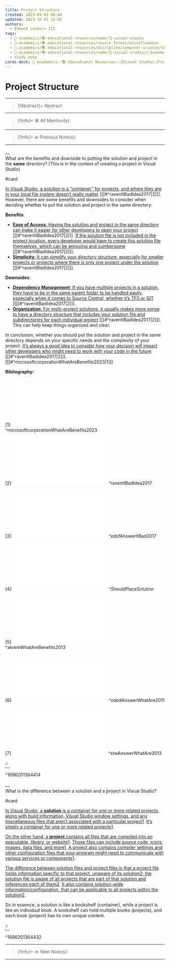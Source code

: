 ```yaml
---
title: Project Structure
created: 2023-09-03 08:46
updated: 2023-10-01 16:02
authors:
  - Edmund Leibert III
tags:
  - 🔴-academics/📚-educational-resources/name/🗒️-visual-studio
  - 🔴-academics/📚-educational-resources/source-format/miscellaneous
  - 🔴-academics/📚-educational-resources/discipline/computer-science/technology/visual-studio
  - 🔴-academics/📚-educational-resources/name/🗒️-visual-studio/🔖-bookmark/project-structure
  - study-note
cards-deck: 🔴 Academics::📚 Educational Resources::🗒️Visual Studio::Project Structure
---
```


# Project Structure

---

> [!Abstract]+ Abstract
> 

---

 > [!Info]+ 🕸️ All Mention(s): 
 > 

---

 > [!Info]+ 🔙️ Previous Note(s): 
 > 
 
---

﹇<br>
What are the benefits and downside to putting the _solution_ and _project_ in the **same** directory? (This is in the context of creating a project in Visual Studio)

#card 

[In Visual Studio, a solution is a “container” for projects, and where they are in your local file system doesn’t really matter](https://stackoverflow.com/questions/42568331/is-it-a-bad-idea-for-my-solution-and-project-to-be-stored-in-separate-locations) \[[[#^ravenItBadIdea2017|2]]\]. However, there are some benefits and downsides to consider when deciding whether to put the solution and project in the same directory:

**Benefits**:

- [**Ease of Access**: Having the solution and project in the same directory can make it easier for other developers to open your project](https://stackoverflow.com/questions/42568331/is-it-a-bad-idea-for-my-solution-and-project-to-be-stored-in-separate-locations) \[[[#^ravenItBadIdea2017|2]]\]. [If the solution file is not included in the project location, every developer would have to create this solution file themselves, which can be annoying and cumbersome](https://stackoverflow.com/questions/42568331/is-it-a-bad-idea-for-my-solution-and-project-to-be-stored-in-separate-locations) \[[[#^ravenItBadIdea2017|2]]\].
- [**Simplicity**: It can simplify your directory structure, especially for smaller projects or projects where there is only one project under the solution](https://tipsfolder.com/i-place-solution-project-same-directory-fb048ce4c1a3edfd94c510e62a15c409/) \[[[#^ravenItBadIdea2017|2]]\].

**Downsides**:

- [**Dependency Management**: If you have multiple projects in a solution, they have to be in the same parent folder to be handled easily, especially when it comes to Source Control, whether it’s TFS or GIT](https://stackoverflow.com/questions/42568331/is-it-a-bad-idea-for-my-solution-and-project-to-be-stored-in-separate-locations) [\[[[#^ravenItBadIdea2017|2]]\].
- [**Organization**: For multi-project solutions, it usually makes more sense to have a directory structure that includes your solution file and subdirectories for each individual project](https://tipsfolder.com/i-place-solution-project-same-directory-fb048ce4c1a3edfd94c510e62a15c409/) \[[[#^ravenItBadIdea2017|2]]\]. This can help keep things organized and clear.

In conclusion, whether you should put the solution and project in the same directory depends on your specific needs and the complexity of your project. [It’s always a good idea to consider how your decision will impact other developers who might need to work with your code in the future](https://stackoverflow.com/questions/42568331/is-it-a-bad-idea-for-my-solution-and-project-to-be-stored-in-separate-locations) \[[[#^ravenItBadIdea2017|2]]\]. \[[[#^microsoftcorporationWhatAreBenefits2023|1]]\]

**Bibliography:**

[1]
![microsoftcorporationWhatAreBenefits2023](zotero/microsoftcorporationWhatAreBenefits2023.md) ^microsoftcorporationWhatAreBenefits2023

[2]
![ravenItBadIdea2017](zotero/ravenItBadIdea2017.md)
^ravenItBadIdea2017

[3]
![edsfAnswerItBad2017](zotero/edsfAnswerItBad2017.md)
^edsfAnswerItBad2017

[4]
![ShouldPlaceSolution](zotero/ShouldPlaceSolution.md)
^ShouldPlaceSolution

[5]
![akremWhatAreBenefits2013](zotero/akremWhatAreBenefits2013.md)
^akremWhatAreBenefits2013

[6]
![odedAnswerWhatAre2011](zotero/odedAnswerWhatAre2011.md)
^odedAnswerWhatAre2011

[7]
![stwAnswerWhatAre2013](zotero/stwAnswerWhatAre2013.md)
^stwAnswerWhatAre2013

⌂
<br>﹈<br>^1696201364414



﹇<br>
What is the difference between a solution and a project in Visual Studio?

#card 

[In Visual Studio, a **solution** is a container for one or more related projects, along with build information, Visual Studio window settings, and any miscellaneous files that aren’t associated with a particular project](https://learn.microsoft.com/en-us/visualstudio/ide/solutions-and-projects-in-visual-studio?view=vs-2022)[1](https://learn.microsoft.com/en-us/visualstudio/ide/solutions-and-projects-in-visual-studio?view=vs-2022). [It’s simply a container for one or more related projects](https://learn.microsoft.com/en-us/visualstudio/ide/solutions-and-projects-in-visual-studio?view=vs-2022)[1](https://learn.microsoft.com/en-us/visualstudio/ide/solutions-and-projects-in-visual-studio?view=vs-2022).

[On the other hand, a **project** contains all files that are compiled into an executable, library, or website](https://learn.microsoft.com/en-us/visualstudio/ide/solutions-and-projects-in-visual-studio?view=vs-2022)[1](https://learn.microsoft.com/en-us/visualstudio/ide/solutions-and-projects-in-visual-studio?view=vs-2022). [Those files can include source code, icons, images, data files, and more](https://learn.microsoft.com/en-us/visualstudio/ide/solutions-and-projects-in-visual-studio?view=vs-2022)[1](https://learn.microsoft.com/en-us/visualstudio/ide/solutions-and-projects-in-visual-studio?view=vs-2022). [A project also contains compiler settings and other configuration files that your program might need to communicate with various services or components](https://learn.microsoft.com/en-us/visualstudio/ide/solutions-and-projects-in-visual-studio?view=vs-2022)[1](https://learn.microsoft.com/en-us/visualstudio/ide/solutions-and-projects-in-visual-studio?view=vs-2022).

[The difference between solution files and project files is that a project file holds information specific to that project, unaware of its solution](https://stackoverflow.com/questions/7133796/what-are-sln-and-vcproj-files-and-what-do-they-contain)[2](https://stackoverflow.com/questions/7133796/what-are-sln-and-vcproj-files-and-what-do-they-contain)[; the solution file is aware of all projects that are part of that solution and references each of them](https://stackoverflow.com/questions/7133796/what-are-sln-and-vcproj-files-and-what-do-they-contain)[2](https://stackoverflow.com/questions/7133796/what-are-sln-and-vcproj-files-and-what-do-they-contain). [It also contains solution-wide information/configuration, that can be applicable to all projects within the solution](https://stackoverflow.com/questions/7133796/what-are-sln-and-vcproj-files-and-what-do-they-contain)[2](https://stackoverflow.com/questions/7133796/what-are-sln-and-vcproj-files-and-what-do-they-contain).

So in essence, a solution is like a bookshelf (container), while a project is like an individual book. A bookshelf can hold multiple books (projects), and each book (project) has its own unique content.

⌂
<br>﹈<br>^1696201364432



---

> [!Info]+ 🔜 Next Note(s):
> 

---


